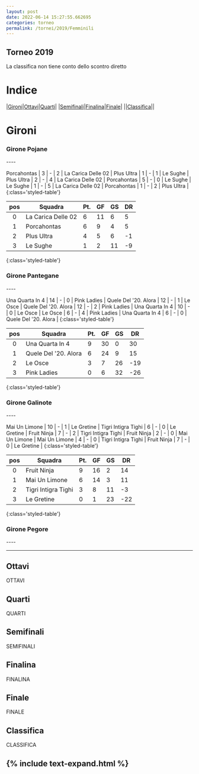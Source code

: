 ```yaml
---
layout: post
date: 2022-06-14 15:27:55.662695
categories: torneo
permalink: /tornei/2019/Femminili
---
```

<link rel="stylesheet" href="../../assets/style.css">

## Torneo 2019 ##
La classifica non tiene conto dello scontro diretto

# Indice #

|<a href="#gironi">Gironi</a>|<a href="#ottavi">Ottavi</a>|<a href="#quarti">Quarti</a>|
|<a href="#semifinali">Semifinali</a>|<a href="#finalina">Finalina</a>|<a href="#finale">Finale</a>|
||<a href="#classifica">Classifica</a>||

# Gironi #

<h3>Girone Pojane</h3>
----



Porcahontas | 3 | - | 2 | La Carica Delle 02 |
Plus Ultra | 1 | - | 1 | Le Sughe |
Plus Ultra | 2 | - | 4 | La Carica Delle 02 |
Porcahontas | 5 | - | 0 | Le Sughe |
Le Sughe | 1 | - | 5 | La Carica Delle 02 |
Porcahontas | 1 | - | 2 | Plus Ultra |
{:class='styled-table'}

|**pos**|**Squadra**|**Pt.**|**GF**|**GS**|**DR**|
|:-----:|-----------|-------|------|------|------|
0| La Carica Delle 02 | 6 | 11 | 6 | 5 |
1| Porcahontas | 6 | 9 | 4 | 5 |
2| Plus Ultra | 4 | 5 | 6 | -1 |
3| Le Sughe | 1 | 2 | 11 | -9 |
{:class='styled-table'}

<h3>Girone Pantegane</h3>
----



Una Quarta In 4 | 14 | - | 0 | Pink Ladies |
Quele Del '20. Alora | 12 | - | 1 | Le Osce |
Quele Del '20. Alora | 12 | - | 2 | Pink Ladies |
Una Quarta In 4 | 10 | - | 0 | Le Osce |
Le Osce | 6 | - | 4 | Pink Ladies |
Una Quarta In 4 | 6 | - | 0 | Quele Del '20. Alora |
{:class='styled-table'}

|**pos**|**Squadra**|**Pt.**|**GF**|**GS**|**DR**|
|:-----:|-----------|-------|------|------|------|
0| Una Quarta In 4 | 9 | 30 | 0 | 30 |
1| Quele Del '20. Alora | 6 | 24 | 9 | 15 |
2| Le Osce | 3 | 7 | 26 | -19 |
3| Pink Ladies | 0 | 6 | 32 | -26 |
{:class='styled-table'}

<h3>Girone Galinote</h3>
----



Mai Un Limone | 10 | - | 1 | Le Gretine |
Tigri Intigra Tighi | 6 | - | 0 | Le Gretine |
Fruit Ninja | 7 | - | 2 | Tigri Intigra Tighi |
Fruit Ninja | 2 | - | 0 | Mai Un Limone |
Mai Un Limone | 4 | - | 0 | Tigri Intigra Tighi |
Fruit Ninja | 7 | - | 0 | Le Gretine |
{:class='styled-table'}

|**pos**|**Squadra**|**Pt.**|**GF**|**GS**|**DR**|
|:-----:|-----------|-------|------|------|------|
0| Fruit Ninja | 9 | 16 | 2 | 14 |
1| Mai Un Limone | 6 | 14 | 3 | 11 |
2| Tigri Intigra Tighi | 3 | 8 | 11 | -3 |
3| Le Gretine | 0 | 1 | 23 | -22 |
{:class='styled-table'}

<h3>Girone Pegore</h3>
----








----
## Ottavi ##

OTTAVI

## Quarti ##

QUARTI

## Semifinali ##

SEMIFINALI

## Finalina ##

FINALINA

## Finale ##

FINALE

## Classifica ##

CLASSIFICA

{% include text-expand.html %}
---